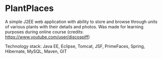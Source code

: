 # PlantPlaces

A simple J2EE web application with ability to store and browse through units of various plants with their details and photos. 
Was made for learning purposes during online course (credits: https://www.youtube.com/user/discospiff)

Technology stack: 
Java EE, Eclipse, Tomcat, JSF, PrimeFaces, Spring, Hibernate, MySQL, Maven, GIT  
